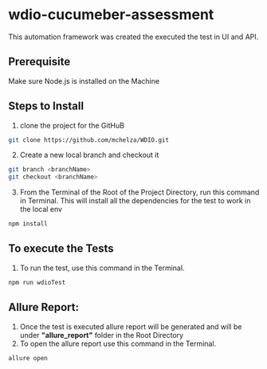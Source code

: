 # wdio-cucumeber-assessment
This automation framework was created the executed the test in UI and API.

## Prerequisite 
Make sure Node.js is installed on the Machine

## Steps to Install
1. clone the project for the GitHuB
```bash
git clone https://github.com/mchelza/WDIO.git
```
2. Create a new local branch and checkout it
```bash
git branch <branchName>
git checkout <branchName>
```
3. From the Terminal of the Root of the Project Directory, run this command in Terminal. This will install all the dependencies for the test to work in the local env
```bash
npm install
```

## To execute the Tests
1. To run the test, use this command in the Terminal.
```bash
npm run wdioTest
```

## Allure Report:
1. Once the test is executed allure report will be generated and will be under **"allure_report"** folder in the Root Directory
2. To open the allure report use this command in the Terminal.
```bash
allure open
```
